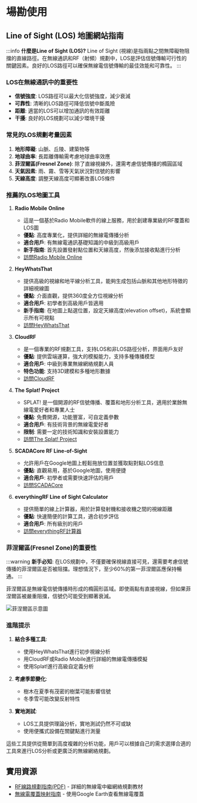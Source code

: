 # 場勘使用

## Line of Sight (LOS) 地圖網站指南

:::info
**什麼是Line of Sight (LOS)?**
Line of Sight (視線)是指兩點之間無障礙物阻擋的直線路徑。在無線通訊和RF（射頻）規劃中，LOS是評估信號傳輸可行性的關鍵因素。良好的LOS路徑可以確保無線電信號傳輸的最佳效能和可靠性。
:::

### LOS在無線通訊中的重要性

- **信號強度**: LOS路徑可以最大化信號強度，減少衰減
- **可靠性**: 清晰的LOS路徑可降低信號中斷風險
- **距離**: 適當的LOS可以增加通訊的有效距離
- **干擾**: 良好的LOS規劃可以減少環境干擾

### 常見的LOS規劃考量因素

1. **地形障礙**: 山脈、丘陵、建築物等
2. **地球曲率**: 長距離傳輸需考慮地球曲率效應
3. **菲涅爾區(Fresnel Zone)**: 除了直線視線外，還需考慮信號傳播的橢圓區域
4. **天氣因素**: 雨、霧、雪等天氣狀況對信號的影響
5. **天線高度**: 調整天線高度可顯著改善LOS條件

### 推薦的LOS地圖工具

1. **Radio Mobile Online**
   - 這是一個基於Radio Mobile軟件的線上服務，用於創建專業級的RF覆蓋和LOS圖
   - **優點**: 高度專業化，提供詳細的無線電傳播分析
   - **適合用戶**: 有無線電通訊基礎知識的中級到高級用戶
   - **新手指南**: 首先設置發射點位置和天線高度，然後添加接收點進行分析
   - [訪問Radio Mobile Online](http://www.ve2dbe.com/rmonline.html)

2. **HeyWhatsThat**
   - 提供高級的視線和地平線分析工具，能夠生成包括山脈和其他地形特徵的詳細視線圖
   - **優點**: 介面直觀，提供360度全方位視線分析
   - **適合用戶**: 初學者到高級用戶皆適用
   - **新手指南**: 在地圖上點選位置，設定天線高度(elevation offset)，系統會顯示所有可視點
   - [訪問HeyWhatsThat](http://www.heywhatsthat.com)

3. **CloudRF**
   - 是一個專業的RF規劃工具，支持LOS和非LOS路徑分析，界面用戶友好
   - **優點**: 提供雲端運算，強大的模擬能力，支持多種傳播模型
   - **適合用戶**: 中級到專業無線網絡規劃人員
   - **特色功能**: 支持3D建模和多種地形數據
   - [訪問CloudRF](https://cloudrf.com/)

4. **The Splat! Project**
   - SPLAT! 是一個開源的RF信號傳播、覆蓋和地形分析工具，適用於業餘無線電愛好者和專業人士
   - **優點**: 免費開源，功能豐富，可自定義參數
   - **適合用戶**: 有技術背景的無線電愛好者
   - **限制**: 需要一定的技術知識和安裝設置能力
   - [訪問The Splat! Project](http://www.qsl.net/kd2bd/splat.html)

5. **SCADACore RF Line-of-Sight**
   - 允許用戶在Google地圖上輕鬆拖放位置並獲取點對點LOS信息
   - **優點**: 直觀易用，基於Google地圖，使用便捷
   - **適合用戶**: 初學者或需要快速評估的用戶
   - [訪問SCADACore](https://www.scadacore.com/tools/rf-path/rf-line-of-sight/)

6. **everythingRF Line of Sight Calculator**
   - 提供簡單的線上計算器，用於計算發射機和接收機之間的視線距離
   - **優點**: 快速簡便的計算工具，適合初步評估
   - **適合用戶**: 所有級別的用戶
   - [訪問everythingRF計算器](https://www.everythingrf.com/rf-calculators/line-of-sight-calculator)

### 菲涅爾區(Fresnel Zone)的重要性

:::warning
**新手必知**: 在LOS規劃中，不僅要確保視線直接可見，還需要考慮信號傳播的菲涅爾區是否被阻擋。理想情況下，至少60%的第一菲涅爾區應保持暢通。
:::

菲涅爾區是無線電信號傳播時形成的橢圓形區域。即使兩點有直接視線，但如果菲涅爾區被嚴重阻擋，信號仍可能受到顯著衰減。

![菲涅爾區示意圖](https://upload.wikimedia.org/wikipedia/commons/thumb/f/f1/Fresnel_zone.svg/500px-Fresnel_zone.svg.png)

### 進階提示

1. **結合多種工具**:
   - 使用HeyWhatsThat進行初步視線分析
   - 用CloudRF或Radio Mobile進行詳細的無線電傳播模擬
   - 使用Splat!進行高級自定義分析

2. **考慮季節變化**:
   - 樹木在夏季有茂密的樹葉可能影響信號
   - 冬季雪可能改變反射特性

3. **實地測試**:
   - LOS工具提供理論分析，實地測試仍然不可或缺
   - 使用便攜式設備在關鍵點進行測量

這些工具提供從簡單到高度複雜的分析功能，用戶可以根據自己的需求選擇合適的工具來進行LOS分析或更廣泛的無線網絡規劃。

## 實用資源

- [RF線路規劃指南(PDF)](https://gbppr.net/splat/Ingvar_Henne_Per_Thorvaldsen_Planning_of.pdf) - 詳細的無線電中繼網絡規劃教材
- [無線電覆蓋映射指南](https://freegeographytools.com/2007/mapping-radio-coverage-and-viewing-it-in-google-earth) - 使用Google Earth查看無線電覆蓋
